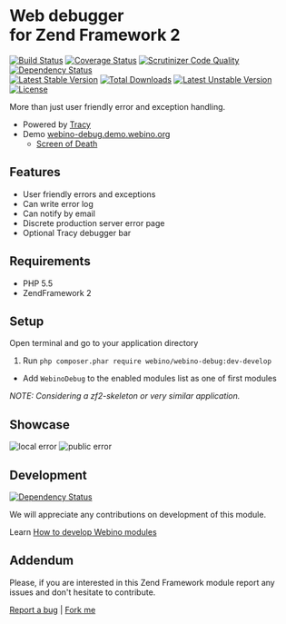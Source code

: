 # Web debugger <br /> for Zend Framework 2

[![Build Status](https://secure.travis-ci.org/webino/WebinoDebug.png?branch=develop)](http://travis-ci.org/webino/WebinoDebug "Develop Build Status")
[![Coverage Status](https://coveralls.io/repos/webino/WebinoDebug/badge.png?branch=develop)](https://coveralls.io/r/webino/WebinoDebug?branch=develop "Develop Coverage Status")
[![Scrutinizer Code Quality](https://scrutinizer-ci.com/g/webino/WebinoDebug/badges/quality-score.png?b=develop)](https://scrutinizer-ci.com/g/webino/WebinoDebug/?branch=develop "Develop Quality Score")
[![Dependency Status](https://www.versioneye.com/user/projects/54731cd881010688ca0009ae/badge.svg)](https://www.versioneye.com/user/projects/54731cd881010688ca0009ae "Develop Dependency Status")
<br />
[![Latest Stable Version](https://poser.pugx.org/webino/webino-debug/v/stable.svg)](https://packagist.org/packages/webino/webino-debug)
[![Total Downloads](https://poser.pugx.org/webino/webino-debug/downloads)](https://packagist.org/packages/webino/webino-debug)
[![Latest Unstable Version](https://poser.pugx.org/webino/webino-debug/v/unstable.svg)](https://packagist.org/packages/webino/webino-debug)
[![License](https://poser.pugx.org/webino/webino-debug/license.svg)](https://packagist.org/packages/webino/webino-debug)

More than just user friendly error and exception handling.

- Powered by [Tracy](https://github.com/nette/tracy)
- Demo [webino-debug.demo.webino.org](http://webino-debug.demo.webino.org)
  - [Screen of Death](http://webino-debug.demo.webino.org/application/index/exception)

## Features

- User friendly errors and exceptions
- Can write error log
- Can notify by email
- Discrete production server error page
- Optional Tracy debugger bar

## Requirements

- PHP 5.5
- ZendFramework 2

## Setup

Open terminal and go to your application directory

1. Run `php composer.phar require webino/webino-debug:dev-develop`
- Add `WebinoDebug` to the enabled modules list as one of first modules

*NOTE: Considering a zf2-skeleton or very similar application.*

## Showcase

![local error](https://raw.githubusercontent.com/webino/WebinoDebug/develop/doc/showcase/dev-error.png "Errors & Exceptions")
![public error](https://raw.githubusercontent.com/webino/WebinoDebug/develop/doc/showcase/public-error.png "Title")

## Development

[![Dependency Status](https://www.versioneye.com/user/projects/54731cda81010688ca0009b4/badge.svg)](https://www.versioneye.com/user/projects/54731cda81010688ca0009b4)

We will appreciate any contributions on development of this module.

Learn [How to develop Webino modules](https://github.com/webino/Webino/wiki/How-to-develop-Webino-module)

## Addendum

  Please, if you are interested in this Zend Framework module report any issues and don't hesitate to contribute.

[Report a bug](https://github.com/webino/WebinoDebug/issues) | [Fork me](https://github.com/webino/WebinoDebug)
